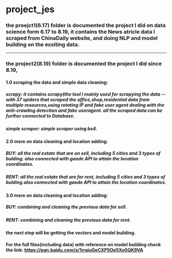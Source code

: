 # project_jes

### the proejct1(6.17) folder is documented the project I did on data science form 6.17 to 8.19, it contains the News atricle data I scraped from ChinaDaily website, and doing NLP and model building on the exsiting data.

______________________________________________________________________________________________________________________________

### the project2(8.19) folder is documented the project I did since 8.19,

#### 1.0 scraping the data and simple data cleaning:
##### scrapy: it contains scrapy(the tool I mainly used for scrapying the data -- with 37 spiders that scraped the office,shop,residential data from multiple resources,using rotating IP and fake user agent dealing with the anti-crawling detection and fake useragent. all the scraped data can be further connected to Database.
##### simple scraper: simple scraper using bs4.

#### 2.0 more on data cleaning and location adding:
##### BUY: all the real estate that are on sell, including 5 cities and 3 types of bulding. also connected with gaode API to attain the location coordinates.
##### RENT: all the real estate that are for rent, including 5 cities and 3 types of bulding.also connected with gaode API to attain the location coordinates.


#### 3.0 more on data cleaning and location adding:
##### BUY: combining and cleaning the previous data for sell.
##### RENT: combining and cleaning the previous data for rent.

#### the next step will be getting the vectors and model building.

#### For the full files(including data) with reference on model building check the link: https://pan.baidu.com/s/1rraiuGeCXP5Oe5Xo5QK9VA

